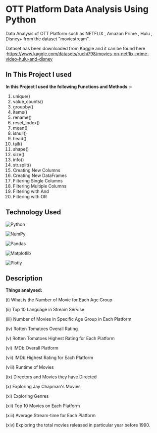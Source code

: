 
# OTT Platform Data Analysis Using Python

Data Analysis of OTT Platform such as NETFLIX , Amazon Prime , Hulu , Disney+  from the dataset "moviestream".

Dataset has been downloaded from Kaggle and it can be found here :https://www.kaggle.com/datasets/ruchi798/movies-on-netflix-prime-video-hulu-and-disney






## In This Project I used

**In this Project I used the following Functions and Methods :-**

1. unique()
2. value_counts()
3. groupby()
4. items()
5. rename()
6. reset_index()
7. mean()
8. isnull()
9. head()
10. tail()
11. shape()
12. size()
13. info()
14. str.split()
15. Creating New Columns
16. Creating New DataFrames
17. Filtering Single Columns
18. Filtering Multiple Columns
19. Filtering with And
20. Filtering with OR
## Technology Used

![Python](https://img.shields.io/badge/python-3670A0?style=for-the-badge&logo=python&logoColor=ffdd54)

![NumPy](https://img.shields.io/badge/numpy-%23013243.svg?style=for-the-badge&logo=numpy&logoColor=white)

![Pandas](https://img.shields.io/badge/pandas-%23150458.svg?style=for-the-badge&logo=pandas&logoColor=white)

![Matplotlib](https://img.shields.io/badge/Matplotlib-%23ffffff.svg?style=for-the-badge&logo=Matplotlib&logoColor=black)  

![Plotly](https://img.shields.io/badge/Plotly-%233F4F75.svg?style=for-the-badge&logo=plotly&logoColor=white)


## Description

**Things analysed:**

(i) What is the Number of Movie for Each Age Group

(ii) Top 10 Language in Stream Servise

(iii) Number of Movies in Specific Age Group in Each Platform

(iv) Rotten Tomatoes Overall Rating

(v) Rotten Tomatoes Highest Rating for Each Platform

(vi) IMDb Overall Platform

(vii) IMDb Highest Rating for Each Platform

(viii) Runtime of Movies

(ix) Directors and Movies they have Directed

(x) Exploring Jay Chapman's Movies

(xi) Exploring Genres

(xii) Top 10 Movies on Each Platform

(xiii) Average Stream-time for Each Platform

(xiv) Exploring the total movies released in particular year before 1990.